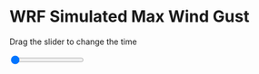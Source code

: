 <h1>WRF Simulated Max Wind Gust</h1>
<p>Drag the slider to change the time</p>

<div class="slidecontainer">
<input oninput='setImage(this)' class="slider" type="range" min="0" max="25" value="0" step="1" />
<img id='img'/>
</div>

<script>
var img = document.getElementById('img');
var img_array = ['/assets/images/wrf/w_wrfout_d01_2020-08-05_12:00:00.png',
'/assets/images/wrf/w_wrfout_d01_2020-08-05_13:00:00.png',
'/assets/images/wrf/w_wrfout_d01_2020-08-05_14:00:00.png',
'/assets/images/wrf/w_wrfout_d01_2020-08-05_15:00:00.png',
'/assets/images/wrf/w_wrfout_d01_2020-08-05_16:00:00.png',
'/assets/images/wrf/w_wrfout_d01_2020-08-05_17:00:00.png',
'/assets/images/wrf/w_wrfout_d01_2020-08-05_18:00:00.png',
'/assets/images/wrf/w_wrfout_d01_2020-08-05_19:00:00.png',
'/assets/images/wrf/w_wrfout_d01_2020-08-05_20:00:00.png',
'/assets/images/wrf/w_wrfout_d01_2020-08-05_21:00:00.png',
'/assets/images/wrf/w_wrfout_d01_2020-08-05_22:00:00.png',
'/assets/images/wrf/w_wrfout_d01_2020-08-05_23:00:00.png',
'/assets/images/wrf/w_wrfout_d01_2020-08-06_00:00:00.png',
'/assets/images/wrf/w_wrfout_d01_2020-08-06_01:00:00.png',
'/assets/images/wrf/w_wrfout_d01_2020-08-06_02:00:00.png',
'/assets/images/wrf/w_wrfout_d01_2020-08-06_03:00:00.png',
'/assets/images/wrf/w_wrfout_d01_2020-08-06_04:00:00.png',
'/assets/images/wrf/w_wrfout_d01_2020-08-06_05:00:00.png',
'/assets/images/wrf/w_wrfout_d01_2020-08-06_06:00:00.png',
'/assets/images/wrf/w_wrfout_d01_2020-08-06_07:00:00.png',
'/assets/images/wrf/w_wrfout_d01_2020-08-06_08:00:00.png',
'/assets/images/wrf/w_wrfout_d01_2020-08-06_09:00:00.png',
'/assets/images/wrf/w_wrfout_d01_2020-08-06_10:00:00.png',
'/assets/images/wrf/w_wrfout_d01_2020-08-06_11:00:00.png',
'/assets/images/wrf/w_wrfout_d01_2020-08-06_12:00:00.png',];
function setImage(obj)
{
        var value = obj.value;
        img.src = img_array[value];

}
</script>
